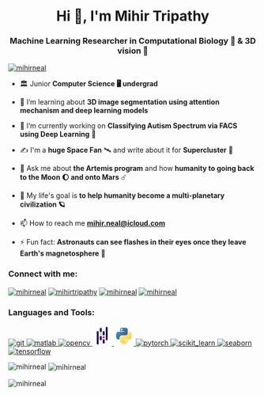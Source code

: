 <h1 align="center">Hi 👋, I'm Mihir Tripathy</h1>
<h3 align="center">Machine Learning Researcher in Computational Biology 🧬 & 3D vision 👀</h3>

<p align="left"> <a href="https://twitter.com/mihirneal" target="blank"><img src="https://img.shields.io/twitter/follow/mihirneal?logo=twitter&style=for-the-badge" alt="mihirneal" /></a> </p>

- 🏛 Junior **Computer Science 🖥 undergrad** 

- 📖 I’m learning about **3D image segmentation using attention mechanism and deep learning models** 

- 🔭 I’m currently working on **Classifying Autism Spectrum via FACS using Deep Learning** 🧠

- ✍️ I'm a **huge Space Fan** 🛰 and write about it for **Supercluster** 🚀

- 💬 Ask me about **the Artemis program** and how **humanity to going back to the Moon 🌔 and onto Mars** ☄️

- 🌱 My life's goal is **to help humanity become a multi-planetary civilization 🪐**

- 📫 How to reach me **mihir.neal@icloud.com**

- ⚡ Fun fact: **Astronauts can see flashes in their eyes once they leave Earth's magnetosphere** 🌌

<h3 align="left">Connect with me:</h3>
<p align="left">
<a href="https://twitter.com/mihirneal" target="blank"><img align="center" src="https://raw.githubusercontent.com/rahuldkjain/github-profile-readme-generator/master/src/images/icons/Social/twitter.svg" alt="mihirneal" height="30" width="40" /></a>
<a href="https://linkedin.com/in/mihirtripathy" target="blank"><img align="center" src="https://raw.githubusercontent.com/rahuldkjain/github-profile-readme-generator/master/src/images/icons/Social/linked-in-alt.svg" alt="mihirtripathy" height="30" width="40" /></a>
<a href="https://kaggle.com/mihirneal" target="blank"><img align="center" src="https://raw.githubusercontent.com/rahuldkjain/github-profile-readme-generator/master/src/images/icons/Social/kaggle.svg" alt="mihirneal" height="30" width="40" /></a>
<a href="https://instagram.com/mihirneal" target="blank"><img align="center" src="https://raw.githubusercontent.com/rahuldkjain/github-profile-readme-generator/master/src/images/icons/Social/instagram.svg" alt="mihirneal" height="30" width="40" /></a>
</p>

<h3 align="left">Languages and Tools:</h3>
<p align="left"> <a href="https://git-scm.com/" target="_blank" rel="noreferrer"> <img src="https://www.vectorlogo.zone/logos/git-scm/git-scm-icon.svg" alt="git" width="40" height="40"/> </a> <a href="https://www.mathworks.com/" target="_blank" rel="noreferrer"> <img src="https://upload.wikimedia.org/wikipedia/commons/2/21/Matlab_Logo.png" alt="matlab" width="40" height="40"/> </a> <a href="https://opencv.org/" target="_blank" rel="noreferrer"> <img src="https://www.vectorlogo.zone/logos/opencv/opencv-icon.svg" alt="opencv" width="40" height="40"/> </a> <a href="https://pandas.pydata.org/" target="_blank" rel="noreferrer"> <img src="https://raw.githubusercontent.com/devicons/devicon/2ae2a900d2f041da66e950e4d48052658d850630/icons/pandas/pandas-original.svg" alt="pandas" width="40" height="40"/> </a> <a href="https://www.python.org" target="_blank" rel="noreferrer"> <img src="https://raw.githubusercontent.com/devicons/devicon/master/icons/python/python-original.svg" alt="python" width="40" height="40"/> </a> <a href="https://pytorch.org/" target="_blank" rel="noreferrer"> <img src="https://www.vectorlogo.zone/logos/pytorch/pytorch-icon.svg" alt="pytorch" width="40" height="40"/> </a> <a href="https://scikit-learn.org/" target="_blank" rel="noreferrer"> <img src="https://upload.wikimedia.org/wikipedia/commons/0/05/Scikit_learn_logo_small.svg" alt="scikit_learn" width="40" height="40"/> </a> <a href="https://seaborn.pydata.org/" target="_blank" rel="noreferrer"> <img src="https://seaborn.pydata.org/_images/logo-mark-lightbg.svg" alt="seaborn" width="40" height="40"/> </a> <a href="https://www.tensorflow.org" target="_blank" rel="noreferrer"> <img src="https://www.vectorlogo.zone/logos/tensorflow/tensorflow-icon.svg" alt="tensorflow" width="40" height="40"/> </a> </p>

<p><img align="left" src="https://github-readme-stats.vercel.app/api/top-langs?username=mihirneal&show_icons=true&locale=en&layout=compact" alt="mihirneal" /></p>

<p>&nbsp;<img align="center" src="https://github-readme-stats.vercel.app/api?username=mihirneal&show_icons=true&locale=en" alt="mihirneal" /></p>

<p><img align="center" src="https://github-readme-streak-stats.herokuapp.com/?user=mihirneal&" alt="mihirneal" /></p>

